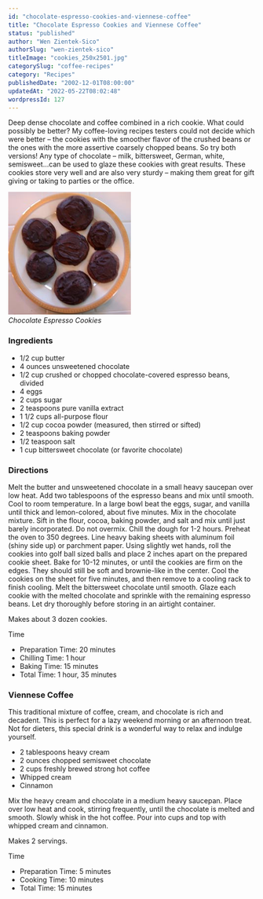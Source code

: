 ```yaml
---
id: "chocolate-espresso-cookies-and-viennese-coffee"
title: "Chocolate Espresso Cookies and Viennese Coffee"
status: "published"
author: "Wen Zientek-Sico"
authorSlug: "wen-zientek-sico"
titleImage: "cookies_250x2501.jpg"
categorySlug: "coffee-recipes"
category: "Recipes"
publishedDate: "2002-12-01T08:00:00"
updatedAt: "2022-05-22T08:02:48"
wordpressId: 127
---
```


Deep dense chocolate and coffee combined in a rich cookie. What could possibly be better? My coffee-loving recipes testers could not decide which were better – the cookies with the smoother flavor of the crushed beans or the ones with the more assertive coarsely chopped beans. So try both versions! Any type of chocolate – milk, bittersweet, German, white, semisweet…can be used to glaze these cookies with great results. These cookies store very well and are also very sturdy – making them great for gift giving or taking to parties or the office.

![Chocolate Espresso Cookies](cookies_250x2501.jpg)  
*Chocolate Espresso Cookies*

### Ingredients

-   1/2 cup butter
-   4 ounces unsweetened chocolate
-   1/2 cup crushed or chopped chocolate-covered espresso beans, divided
-   4 eggs
-   2 cups sugar
-   2 teaspoons pure vanilla extract
-   1 1/2 cups all-purpose flour
-   1/2 cup cocoa powder (measured, then stirred or sifted)
-   2 teaspoons baking powder
-   1/2 teaspoon salt
-   1 cup bittersweet chocolate (or favorite chocolate)

### Directions

Melt the butter and unsweetened chocolate in a small heavy saucepan over low heat. Add two tablespoons of the espresso beans and mix until smooth. Cool to room temperature. In a large bowl beat the eggs, sugar, and vanilla until thick and lemon-colored, about five minutes. Mix in the chocolate mixture. Sift in the flour, cocoa, baking powder, and salt and mix until just barely incorporated. Do not overmix. Chill the dough for 1-2 hours. Preheat the oven to 350 degrees. Line heavy baking sheets with aluminum foil (shiny side up) or parchment paper. Using slightly wet hands, roll the cookies into golf ball sized balls and place 2 inches apart on the prepared cookie sheet. Bake for 10-12 minutes, or until the cookies are firm on the edges. They should still be soft and brownie-like in the center. Cool the cookies on the sheet for five minutes, and then remove to a cooling rack to finish cooling. Melt the bittersweet chocolate until smooth. Glaze each cookie with the melted chocolate and sprinkle with the remaining espresso beans. Let dry thoroughly before storing in an airtight container.

Makes about 3 dozen cookies.

Time

-   Preparation Time: 20 minutes
-   Chilling Time: 1 hour
-   Baking Time: 15 minutes
-   Total Time: 1 hour, 35 minutes

### Viennese Coffee

This traditional mixture of coffee, cream, and chocolate is rich and decadent. This is perfect for a lazy weekend morning or an afternoon treat. Not for dieters, this special drink is a wonderful way to relax and indulge yourself.

-   2 tablespoons heavy cream
-   2 ounces chopped semisweet chocolate
-   2 cups freshly brewed strong hot coffee
-   Whipped cream
-   Cinnamon

Mix the heavy cream and chocolate in a medium heavy saucepan. Place over low heat and cook, stirring frequently, until the chocolate is melted and smooth. Slowly whisk in the hot coffee. Pour into cups and top with whipped cream and cinnamon.

Makes 2 servings.

Time

-   Preparation Time: 5 minutes
-   Cooking Time: 10 minutes
-   Total Time: 15 minutes
